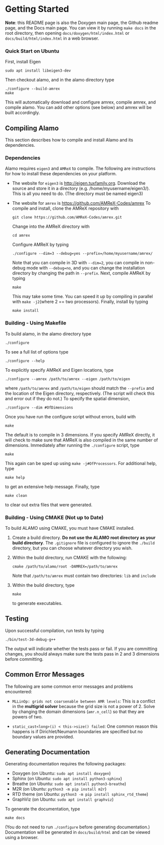 # Getting Started #

**Note**: this README page is also the Doxygen main page, the Github readme page, and the Docs main page.
You can view it by running `make docs` in the root directory, then opening `docs/doxygen/html/index.html` or `docs/build/html/index.html` in a web browser. 

### Quick Start on Ubuntu ###

First, install Eigen

    sudo apt install libeigen3-dev

Then checkout alamo, and in the alamo directory type

    ./configure --build-amrex
    make

This will automatically download and configure amrex, compile amrex, and compile alamo.
You can add other options (see below) and amrex will be built accordingly. 


## Compiling Alamo ##

This section describes how to compile and install Alamo and its dependencies.

### Dependencies ###

Alamo requires `eigen3` and `AMReX` to compile. 
The following are instructions for how to install these dependencies on your platform.

* The website for `eigen3` is http://eigen.tuxfamily.org. 
  Download the source and store it in a directory (e.g. /home/myusername/eigen3/). 
  This is all you need to do.
  (The directory must be named eigen3)
* The website for `amrex` is https://github.com/AMReX-Codes/amrex
  To compile and install, clone the AMReX repository with 
  
      git clone https://github.com/AMReX-Codes/amrex.git
    
  Change into the AMReX directory with 
  
      cd amrex
  
  Configure AMReX by typing
  
      ./configure --dim=3 --debug=yes --prefix=/home/myusername/amrex/
  
  Note that you can compile in 3D with `--dim=2`, you can compile in non-debug mode with `--debug=no`, 
  and you can change the installation directory by changing the path in `--prefix`.
  Next, compile AMReX by typing
  
      make
      
  This may take some time. You can speed it up by compiling in parallel with `make -j2`(where 2 == two processors).
  Finally, install by typing
  
      make install
  

### Building - Using Makefile ###

To build alamo, in the alamo directory type

    ./configure

To see a full list of options type 

    ./configure --help

To explicitly specify AMReX and Eigen locations, type 

    ./configure --amrex /path/to/amrex --eigen /path/to/eigen

where `/path/to/amrex` and `/path/to/eigen` should match the `--prefix` and the location of the Eigen directory, respectively.
(The script will check this and error out if they do not.)
To specify the spatial dimension,

    ./configure --dim #OfDimensions

Once you have run the configure script without errors, build with

    make

The default is to compile in 3 dimensions.
If you specify AMReX directly, it will check to make sure that AMReX is also compiled in the same number of dimensions.
Immediately after running the `./configure` script, type

    make

This again can be sped up using `make -j#OfProcessors`.
For additional help, type 

    make help

to get an extensive help message.
Finally, type 

    make clean

to clear out extra files that were generated.

### Building - Using CMAKE (Not up to Date) ###

To build ALAMO using CMAKE, you must have CMAKE installed. 
1. Create a build directory.
   **Do not use the ALAMO root directory as your build directory**.
   The `.gitignore` file is configured to ignore the `./build` directory, but you can choose whatever directory you wish.
2. Within the build directory, run CMAKE with the following:

       cmake /path/to/alamo/root -DAMREX=/path/to/amrex
	   
   Note that `/path/to/amrex` must contain two directories: `lib` and `include`
3. Within the build directory, type

       make
		
   to generate executables.

## Testing ##

Upon successful compilation, run tests by typing

    ./bin/test-3d-debug-g++

The output will indicate whether the tests pass or fail.
If you are committing changes, you should always make sure the tests pass in 2 and 3 dimensions before committing.

## Common Error Messages ##

The following are some common error messages and problems encountered:

* `MLLinOp: grids not coarsenable between AMR levels`:
  This is a conflict in the **multigrid solver** because the grid size is not a power of 2.
  Solve by changing the domain dimensions (`amr.n_cell`) so that they are powers of two.

* `static_cast<long>(i) < this->size() failed`:
  One common reason this happens is if Dirichlet/Neumann boundaries are specified but no boundary values are provided.

## Generating Documentation ##

Generating documentation requires the following packages:

* Doxygen (on Ubuntu: `sudo apt install doxygen`)
* Sphinx (on Ubuntu: `sudo apt install python3-sphinx`)
* Breathe (on Ubuntu: `sudo apt install python3-breathe`)
* M2R (on Ubuntu: `python3 -m pip install m2r`)
* RTD theme (on Ubuntu: `python3 -m pip install sphinx_rtd_theme`)
* GraphViz (on Ubuntu: `sudo apt install graphviz`)

To generate the documentation, type

    make docs

(You do not need to run `./configure` before generating documentation.)
Documentation will be generated in `docs/build/html` and can be viewed using a browser.
